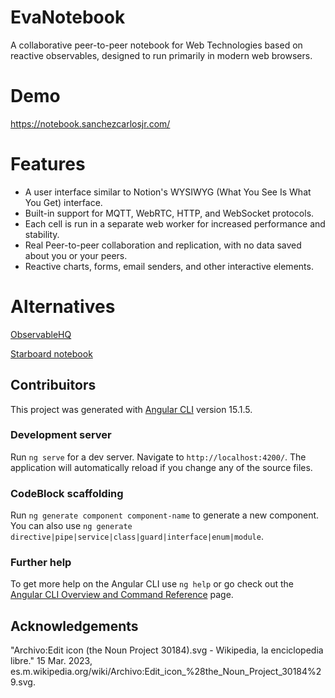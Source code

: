 # EvaNotebook
A collaborative peer-to-peer notebook for Web Technologies based on reactive observables, designed to run primarily in modern web browsers.

# Demo
https://notebook.sanchezcarlosjr.com/

# Features
* A user interface similar to Notion's WYSIWYG (What You See Is What You Get) interface.
* Built-in support for MQTT, WebRTC, HTTP, and WebSocket protocols.
* Each cell is run in a separate web worker for increased performance and stability.
* Real Peer-to-peer collaboration and replication, with no data saved about you or your peers.
* Reactive charts, forms, email senders, and other interactive elements.

# Alternatives
[ObservableHQ](https://observablehq.com/)

[Starboard notebook](https://github.com/gzuidhof/starboard-notebook)



## Contribuitors
This project was generated with [Angular CLI](https://github.com/angular/angular-cli) version 15.1.5.

### Development server

Run `ng serve` for a dev server. Navigate to `http://localhost:4200/`. The application will automatically reload if you change any of the source files.

### CodeBlock scaffolding

Run `ng generate component component-name` to generate a new component. You can also use `ng generate directive|pipe|service|class|guard|interface|enum|module`.

### Further help

To get more help on the Angular CLI use `ng help` or go check out the [Angular CLI Overview and Command Reference](https://angular.io/cli) page.

## Acknowledgements
"Archivo:Edit icon (the Noun Project 30184).svg - Wikipedia, la enciclopedia libre." 15 Mar. 2023, es.m.wikipedia.org/wiki/Archivo:Edit_icon_%28the_Noun_Project_30184%29.svg.
